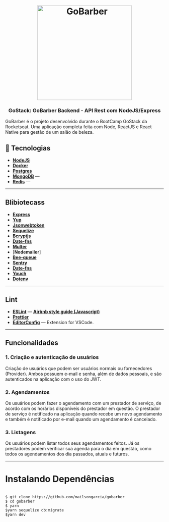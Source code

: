 
<h1 align="center">
  <img alt="GoBarber" title="GoBarber" src="https://camo.githubusercontent.com/8c13dc2618dbd7f76d1d574350b98fdee1335ce5/68747470733a2f2f726f636b6574736561742d63646e2e73332d73612d656173742d312e616d617a6f6e6177732e636f6d2f626f6f7463616d702d6865616465722e706e67" width="300px" />
</h1>
<h3 align="center">
  GoStack: GoBarber Backend - API Rest com NodeJS/Express
</h3>
GoBarber é o projeto desenvolvido durante o BootCamp GoStack da Rocketseat. Uma aplicação completa feita com Node, ReactJS e React Native para gestão de um salão de beleza. 
<p></p>

## :rocket: Tecnologias
- [**NodeJS**](https://nodejs.org/en/)
- [**Docker**](https://www.docker.com/)
- [**Postgres**](https://www.postgresql.org/)
- [**MongoDB**](https://www.mongodb.com/) —
- [**Redis**](https://redis.io/) —
---


## **Blibiotecass**
- [**Express**](https://expressjs.com/pt-br/)
- [**Yup**](https://github.com/jquense/yup)
- [**Jsonwebtoken**](https://www.npmjs.com/package/jsonwebtoken)
- [**Sequelize**](https://sequelize.org/)
- [**Bcryptjs**](https://www.npmjs.com/package/bcryptjs)
- [**Date-fns**](https://date-fns.org/)
- [**Multer**](https://www.npmjs.com/package/multer)
- [**Nodemailer**]
- [**Bee-queue**](https://github.com/bee-queue/bee-queue)
- [**Sentry**](https://sentry.io/)
- [**Date-fns**](https://date-fns.org/)
- [**Youch**](https://www.npmjs.com/package/youch)
- [**Dotenv**](https://www.npmjs.com/package/dotenv)

---

## **Lint**
- [**ESLint**](https://www.npmjs.com/package/eslint) — [**Airbnb style guide (Javascript)**](https://github.com/airbnb/javascript)
- [**Prettier**](https://www.npmjs.com/package/prettier)
- [**EditorConfig**]() — Extension for VSCode.

---
## **Funcionalidades**
<h3>1. Criação e autenticação de usuários </h3>
Criação de usuários que podem ser usuários normais ou fornecedores (Provider). Ambos possuem e-mail e senha, além de dados pessoais, e são autenticados na aplicação com o uso do JWT. 

<h3>2. Agendamentos</h3>
Os usuários podem fazer o agendamento com um prestador de serviço, de acordo com os horários disponíveis do prestador em questão. O prestador de serviço é notificado na aplicação quando recebe um novo agendamento e também é notificado por e-mail quando um agendamento é cancelado. 
<h3>3. Listagens</h3>
Os usuários podem listar todos seus agendamentos feitos. Já os prestadores podem verificar sua agenda para o dia em questão, como todos os agendamentos dos dia passados, atuais e futuros.


---
# Instalando Dependências

```

$ git clone https://github.com/mailsongarcia/gobarber
$ cd gobarber
$ yarn
$yarn sequelize db:migrate
$yarn dev


```

